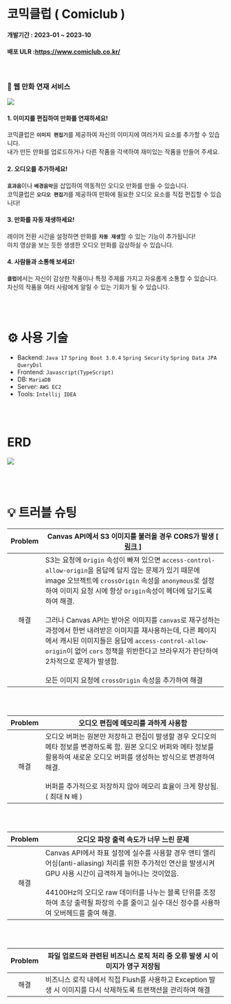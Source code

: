 #  코믹클럽 ( Comiclub )

#### 개발기간 : 2023-01 ~ 2023-10

#### 배포 ULR :https://www.comiclub.co.kr/

<br>


### 📖 웹 만화 연재 서비스

<img src="https://github.com/Yukicow/comiclub-pub/assets/106314016/660b9857-5e4b-4759-a478-bb3d5e1c77c4" />

#### 1. 이미지를 편집하여 만화를 연재하세요! 
코믹클럽은 <strong>`이미지 편집기`</strong>를 제공하여 자신의 이미지에 여러가지 요소를 추가할 수 있습니다. <br>
내가 만든 만화를 업로드하거나 다른 작품을 각색하여 재미있는 작품을 만들어 주세요.
<br>

#### 2. 오디오를 추가하세요! 
<strong>`효과음`</strong>이나 <strong>`배경음악`</strong>을 삽입하여 역동적인 오디오 만화를 만들 수 있습니다. <br>
코믹클럽은 <strong>`오디오 편집기`</strong>를 제공하여 만화에 필요한 오디오 요소를 직접 편집할 수 있습니다!
<br>

#### 3. 만화를 자동 재생하세요! 
레이어 전환 시간을 설정하면 만화를 <strong>`자동 재생`</strong>할 수 있는 기능이 추가됩니다!  <br>
마치 영상을 보는 듯한 생생한 오디오 만화를 감상하실 수 있습니다.
<br>

#### 4. 사람들과 소통해 보세요! 
<strong>`클럽`</strong>에서는 자신이 감상한 작품이나 특정 주제를 가지고 자유롭게 소통할 수 있습니다.<br>
자신의 작품을 여러 사람에게 알릴 수 있는 기회가 될 수 있습니다.

<br>
<br>

# ⚙ 사용 기술
- Backend: `Java 17` `Spring Boot 3.0.4` `Spring Security` `Spring Data JPA` `QueryDsl`
- Frontend: `Javascript(TypeScript)`
- DB: `MariaDB`
- Server: `AWS EC2`
- Tools: `Intellij IDEA`
<br>



<br>

# ERD

<img src="https://github.com/Yukicow/comiclub-pub/assets/106314016/cfd576d6-9a02-4dd8-9cd4-fdfa0b25b160" />

<br>
<br>
<br>
<br>


# 💡 트러블 슈팅

|Problem| Canvas API에서 S3 이미지를 불러올 경우 CORS가 발생 <a href="https://velog.io/@yukicow/S3%EC%97%90%EC%84%9C-%EB%B0%9B%EC%95%84%EC%98%A8-%EC%9D%B4%EB%AF%B8%EC%A7%80%EB%A5%BC-Canvas-API%EC%97%90%EC%84%9C-%EC%82%AC%EC%9A%A9%ED%95%A0-%EA%B2%BD%EC%9A%B0-%EB%B0%9C%EC%83%9D%ED%95%98%EB%8A%94-CORS-%EB%AC%B8%EC%A0%9C-%ED%95%B4%EA%B2%B0-%EB%B0%A9%EB%B2%95">[ 링크 ]</a>|
|:-----------:|-----------------------------------------------------|
|해결| S3는 요청에 `Origin` 속성이 빠져 있으면 `access-control-allow-origin`을 응답에 담지 않는 문제가 있기 때문에 image 오브젝트에 `crossOrigin` 속성을 `anonymous`로 설정하여 이미지 요청 시에 항상 `Origin`속성이 헤더에 담기도록 하여 해결. <br><br> 그러나 Canvas API는 받아온 이미지를 `canvas`로 재구성하는 과정에서 한번 내려받은 이미지를 재사용하는데, 다른 페이지에서 캐시된 이미지들은 응답에 `access-control-allow-origin`이 없어 `cors` 정책을 위반한다고 브라우저가 판단하여 2차적으로 문제가 발생함. <br><br> 모든 이미지 요청에 `crossOrigin` 속성을 추가하여 해결|
<br>
<br>

|Problem| 오디오 편집에 메모리를 과하게 사용함 |
|:-----------:|-----------------------------------------------------|
|해결|오디오 버퍼는 원본만 저장하고 편집이 발생할 경우 오디오의 메타 정보를 변경하도록 함. 원본 오디오 버퍼와 메타 정보를 활용하여 새로운 오디오 버퍼를 생성하는 방식으로 변경하여 해결. <br><br> 버퍼를 추가적으로 저장하지 않아 메모리 효율이 크게 향상됨. ( 최대 N 배 ) |
<br>
<br>

|Problem|오디오 파장 출력 속도가 너무 느린 문제 |
|:-----------:|-----------------------------------------------------|
|해결| Canvas API에서 좌표 설정에 실수를 사용할 경우 앤티 앨리어싱(anti-aliasing) 처리를 위한 추가적인 연산을 발생시켜 GPU 사용 시간이 급격하게 늘어나는 것이었음.  <br><br> 44100Hz의 오디오 raw 데이터를 나누는 블록 단위를 조정하여 초당 출력될 파장의 수를 줄이고 실수 대신 정수를 사용하여 오버헤드를 줄여 해결. |
<br>
<br>

|Problem| 파일 업로드와 관련된 비즈니스 로직 처리 중 오류 발생 시 이미지가 영구 저장됨 |
|:-----------:|-----------------------------------------------------|
|해결| 비즈니스 로직 내에서 직접 Flush를 사용하고 Exception 발생 시 이미지를 다시 삭제하도록 트랜잭션을 관리하여 해결|
